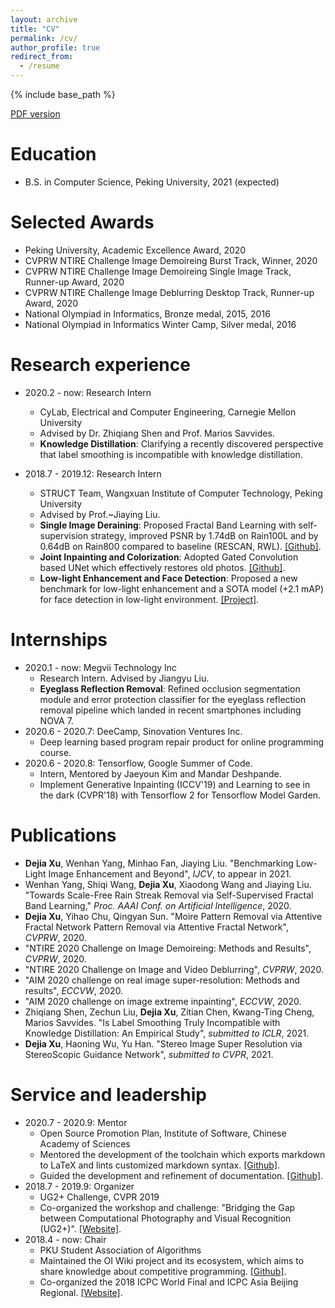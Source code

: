 ```yaml
---
layout: archive
title: "CV"
permalink: /cv/
author_profile: true
redirect_from:
  - /resume
---
```


{% include base_path %}

[PDF version](https://github.com/Ir1d/ir1d.github.io/blob/master/Dejia%20Xu.pdf)

Education
======
* B.S. in Computer Science, Peking University, 2021 (expected)

Selected Awards
=====

* Peking University, Academic Excellence Award, 2020
* CVPRW NTIRE Challenge Image Demoireing Burst Track, Winner, 2020
* CVPRW NTIRE Challenge Image Demoireing Single Image Track, Runner-up Award, 2020
* CVPRW NTIRE Challenge Image Deblurring Desktop Track, Runner-up Award, 2020
* National Olympiad in Informatics, Bronze medal, 2015, 2016
* National Olympiad in Informatics Winter Camp, Silver medal, 2016

Research experience
======
* 2020.2 - now: Research Intern
  * CyLab, Electrical and Computer Engineering, Carnegie Mellon University
  * Advised by Dr. Zhiqiang Shen and Prof. Marios Savvides.
  * **Knowledge Distillation**: Clarifying a recently discovered perspective that label smoothing is incompatible with knowledge distillation.

* 2018.7 - 2019.12: Research Intern
  * STRUCT Team, Wangxuan Institute of Computer Technology, Peking University
  * Advised by Prof.~Jiaying Liu.
  * **Single Image Deraining**: Proposed Fractal Band Learning with self-supervision strategy, improved PSNR by 1.74dB on Rain100L and by 0.64dB on Rain800 compared to baseline (RESCAN, RWL). [[Github]](https://github.com/flyywh/AAAI-2020-FBL-SS).
  * **Joint Inpainting and Colorization**: Adopted Gated Convolution based UNet which effectively restores old photos. [[Github]](https://github.com/Ir1d/GatedConvolution_pytorch).
  * **Low-light Enhancement and Face Detection**: Proposed a new benchmark for low-light enhancement and a SOTA model (+2.1 mAP) for face detection in low-light environment. [[Project]](https://flyywh.github.io/CVPRW2019LowLight/).

Internships
=====
* 2020.1 - now: Megvii Technology Inc
  * Research Intern. Advised by Jiangyu Liu.
  * **Eyeglass Reflection Removal**: Refined occlusion segmentation module and error protection classifier for the eyeglass reflection removal pipeline which landed in recent smartphones including NOVA 7.
* 2020.6 - 2020.7: DeeCamp, Sinovation Ventures Inc.
  * Deep learning based program repair product for online programming course.
* 2020.6 - 2020.8: Tensorflow, Google Summer of Code.
  * Intern, Mentored by Jaeyoun Kim and Mandar Deshpande.
  * Implement Generative Inpainting (ICCV'19) and Learning to see in the dark (CVPR'18) with Tensorflow 2 for Tensorflow Model Garden.

Publications
======
- **Dejia Xu**, Wenhan Yang, Minhao Fan, Jiaying Liu. "Benchmarking Low-Light Image Enhancement and Beyond", *IJCV*, to appear in 2021.
- Wenhan Yang, Shiqi Wang, **Dejia Xu**, Xiaodong Wang and Jiaying Liu. "Towards Scale-Free Rain Streak Removal via Self-Supervised Fractal Band Learning," _Proc. AAAI Conf. on Artificial Intelligence_, 2020.
- **Dejia Xu**, Yihao Chu, Qingyan Sun. "Moire Pattern Removal via Attentive Fractal Network Pattern Removal via Attentive Fractal Network", *CVPRW*, 2020.
- "NTIRE 2020 Challenge on Image Demoireing: Methods and Results", *CVPRW*, 2020.
- "NTIRE 2020 Challenge on Image and Video Deblurring", *CVPRW*, 2020.
- "AIM 2020 challenge on real image super-resolution: Methods and results", *ECCVW*, 2020.
- "AIM 2020 challenge on image extreme inpainting", *ECCVW*, 2020.
- Zhiqiang Shen, Zechun Liu, **Dejia Xu**, Zitian Chen, Kwang-Ting Cheng, Marios Savvides. "Is Label Smoothing Truly Incompatible with Knowledge Distillation: An Empirical Study", *submitted to ICLR*, 2021.
- **Dejia Xu**, Haoning Wu, Yu Han. "Stereo Image Super Resolution via StereoScopic Guidance Network", *submitted to CVPR*, 2021.

  
<!-- Talks
======
  <ul>{% for post in site.talks %}
    {% include archive-single-talk-cv.html %}
  {% endfor %}</ul>
  
Teaching
======
  <ul>{% for post in site.teaching %}
    {% include archive-single-cv.html %}
  {% endfor %}</ul>
   -->

Service and leadership
======
* 2020.7 - 2020.9: Mentor
  * Open Source Promotion Plan, Institute of Software, Chinese Academy of Sciences
  * Mentored the development of the toolchain which exports markdown to LaTeX and lints customized markdown syntax. [[Github]](https://github.com/OI-wiki/OI-wiki-export).
  * Guided the development and refinement of documentation. [[Github]](https://github.com/OI-wiki/OI-wiki).
* 2018.7 - 2019.9: Organizer
  * UG2+ Challenge, CVPR 2019
  * Co-organized the workshop and challenge: "Bridging the Gap between Computational Photography and Visual Recognition (UG2+)". [[Website]](http://www.ug2challenge.org).
* 2018.4 - now: Chair
  * PKU Student Association of Algorithms
  * Maintained the OI Wiki project and its ecosystem, which aims to share knowledge about competitive programming. [[Github]](https://github.com/OI-wiki/OI-wiki).
  * Co-organized the 2018 ICPC World Final and ICPC Asia Beijing Regional. [[Website]](https://icpc2018.pku.edu.cn/).
